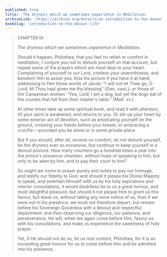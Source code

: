 ```yaml
---
published: true
title: 'The dryness which we sometimes experience in Meditation'
archiveLink: 'https://archive.org/details/an-introduction-to-the-devout-life/page/59?view=theater'
bookSlug: 'introduction-to-the-devout-life'
---
```


> CHAPTER IX.
>
> *The dryness which we sometimes experience in Meditation.*
>
> Should it happen, Philothea, that you feel no relish or comfort in meditation, I conjure you not to disturb yourself on that account, but repeat some of the prayers which are most dear to your heart. Complaining of yourself to our Lord, confess your unworthiness, and beseech Him to assist you. Kiss his picture if you have it at hand, addressing to Him those words of Jacob: "I will not let Thee go, O Lord, till Thou hast given me thy blessing" (Gen. xxxii.); or those of the Canaanean woman: "Yea, Lord, I am a dog; but yet the dogs eat of the crumbs that fall from their master's table." (Matt. xv.)
>
> At other times take up some spiritual book, and read it with attention, till your spirit is awakened, and returns to you. Or stir up your heart by some exterior act of devotion, such as prostrating yourself on the ground, crossing your hands before your breast, or embracing a crucifix---provided you be alone or in some private place.
>
> But if you should, after all, receive no comfort, do not disturb yourself, be the dryness ever so excessive, but continue to keep yourself in a devout posture. How many courtiers go a hundred times a year into the prince's presence-chamber, without hope of speaking to him, but only to be seen by him, and to pay their court to him?
>
> So ought we come to prayer purely and solely to pay our homage, and testify our fidelity to God; and should it please his Divine Majesty to speak, and entertain Himself with us by his holy aspirations and interior consolations, it would doubtless be to us a great honour, and most delightful pleasure; but should it not please Him to grant us this favour, but leave us, without taking any more notice of us, than if we were not in his presence, we must not therefore depart, but remain before his Sovereign Goodness with a devout and respectful deportment: and then observing our diligence, our patience, and perseverance, He will, when we again come before Him, favour us with his consolations, and make us experience the sweetness of holy prayer.
>
> Yet, if He should not do so, let us rest content, Philothea, for it is an exceeding great honour for us to come before Him and be admitted into his presence.
